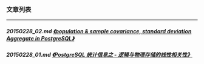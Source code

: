 ### 文章列表  
----  
##### 20150228_02.md   [《population & sample covariance, standard deviation Aggregate in PostgreSQL》](20150228_02.md)  
##### 20150228_01.md   [《PostgreSQL 统计信息之 - 逻辑与物理存储的线性相关性》](20150228_01.md)  
